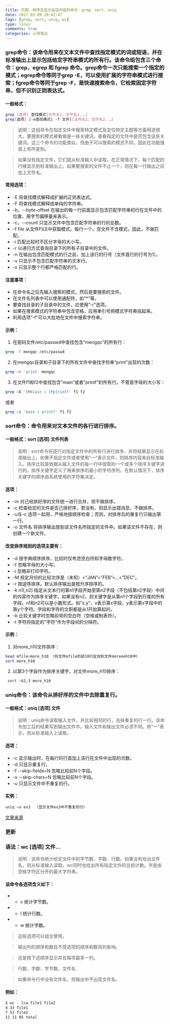 ```yaml
---
title: 匹配、排序及显示指定内容的命令：grep、sort、uniq
date: 2017-03-09 20:42:47
tags: [grep, sort, uniq, wc]
type: linux
comments: true
categories: 心得笔记
---
```

### grep命令：该命令用来在文本文件中查找指定模式的词或短语，并在标准输出上显示包括给定字符串模式的所有行。该命令组包含三个命令：grep，egrep 和 fgrep 命令。grep命令一次只能搜索一个指定的模式；egrep命令等同于grep -E，可以使用扩展的字符串模式进行搜索；fgrep命令等同于grep -F，是快速搜索命令，它检索固定字符串，但不识别正则表达式。

#### 一般格式：
```bash
grep [选项] 查找模式[文件名1，文件名2，…]  
grep[选项] [-e查找模式| -f 文件][文件名1，文件名2，…]
```
>说明：这组命令在指定文件中搜索特定模式及定位特定主题等方面用途很大。要搜索的模式被看做是一些关键词，查看指定的文件中是否包含这些关键词。这三个命令的功能类似，但由于可以搜索的模式不同，因此在功能强弱上有所差别。

>如果没有指定文件，它们就从标准输入中读取。在正常情况下，每个匹配的行被显示到标准输出上。如果要搜索的文件不止一个，则在每一行输出之前加上文件名。

#### 常用选项：
* -E 将查找模式解释成扩展的正则表达式。
* -F 将查找模式解释成单纯的字符串。
* -b，--byte-offset 在输出的每一行前面显示包含匹配字符串的行在文件中的位置，用字节偏移量来表示。
* -c，--count 只显示文件中包含匹配字符串的行的总数。
* -f file 从文件FILE中获取模式，每行一个。空文件不含模式，因此，不做匹配。
* -i 匹配比较时不区分字母的大小写。
* -r 以递归方式查询目录下的所有子目录中的文件。
* -n 在输出包含匹配模式的行之前，加上该行的行号（文件首行的行号为1）。
* -v 只显示不包含匹配字符串的文本行。
* -x 只显示整个行都严格匹配的行。

#### 注意事项：
* 在命令名之后先输入搜索的模式，然后是要搜索的文件。
* 在文件名列表中可以使用通配符，如”*”等。
* 要查找目录的子目录中的文件，应使用”-r”选项。
* 如果在搜索模式的字符串中包含空格，应用单引号把模式字符串括起来。
* 利用选项”-f”可以大批地在文件中搜索字符串。

#### 示例：
1. 在密码文件/etc/passwd中查找包含”mengqc”的所有行：
```bash
grep -F mengqc /etc/passwd
```
2. 在mengqc目录和子目录下的所有文件中查找字符串”print”出现的次数：
```bash
grep –r 'print' mengqc
```
3. 在文件f1和f2中查找包含”main”或者”printf”的所有行，不管首字母的大小写：
```bash
grep –E '[Mm]ain | [Pp]rintf' f1 f2
```
或者
```bash
grep –i 'main | printf' f1 f2
```
### sort命令：命令用来对文本文件的各行进行排序。

#### 一般格式：sort [选项] 文件列表
>说明：sort命令将逐行对指定文件中的所有行进行排序，并将结果显示在标准输出上。如果不指定文件或者使用“一”表示文件，则排序内容来自标准输入。排序比较是依据从输入文件的每一行中提取的一个或多个排序关键字进行的。排序关键字定义了用来排序的最小的字符序列。在默认情况下，排序关键字的顺序由系统使用的字符集决定。
#### 选项：
* -m 对己经排好序的文件统一进行合并，但不做排序。
* -c 检查给定的文件是否己排好序，若没有，则显示出错消息，不做排序。
* -u与-c 选项一起用，严格地按顺序检查；否则，对排序后的重复行只输出第一行。
* -o 文件名 将排序输出放到该文件名所指定的文件中。如果该文件不存在，则创建一个新文件。
#### 改变排序规则的选项主要有：
* -d 按字典顺序排序，比较时仅考虑空白符和字母数字符。
* -f 忽略字母的大小写。
* -i 忽略非打印字符。
* -M 规定月份的比较次序是（未知）<”JAN”<”FEB”<…<”DEC”。 
* -r 按逆序排序。默认排序输出是按升序排序的。
* -k n1[,n2] 指定从文本行的第n1字段开始至第n2字段（不包括第n2字段）中间的内容作为排序关键字。如果没有n2，则关键字是从第n1个字段到行尾的所有字段。n1和n2可以是小数形式。如”x.y”，x表示第x字段，y表示第x字段中的第y个字符。字段和字符的文职都是从1开始算起的。
* -b 比较关键字时忽略前导的空白符（空格或制表符）。
* -t 字符将指定的“字符”作为字段间的分隔符。
#### 示例：
1. 对more_h10文件排序：
```bash
head mfile>more_h10 （将文件mfile的前10行定向到文件moreeeh10中）
sort more_h10
```
2. 以第3个字段作为排序关键字，对文件more_h10排序：
```bash
 sort –k2,3 more_h10
```
### uniq命令：该命令从排好序的文件中去除重复行。
#### 一般格式：uniq [选项] 文件
>说明：uniq命令读取输入文件，并比较相邻的行，去掉重复的行一行。该命令加工后的结果写到输出文件中。输入文件和输出文件必须不同。用“一”表示，则从标准输入上读取。
#### 选项：
* -c 显示输出时，在每行的行首加上该行在文件中出现的次数。
* -d 只显示重复行。
* -f --skip-fields=N  忽略比较前N个字段。
* -s --skip-chars=N 忽略比较前N个字段。
* -u 只显示文件中不重复的行。
#### 实例：
```bash
uniq –u ex3  （显示文件ex3中不重复的行）
```

[文章来源](http://www.linuxde.net/2011/08/561.html)

### 更新

### 语法：wc [选项] 文件…

> 说明：该命令统计给定文件中的字节数、字数、行数。如果没有给出文件名，则从标准输入读取。wc同时也给出所有指定文件的总统计数。字是由空格字符区分开的最大字符串。

#### 该命令各选项含义如下：

* - c 统计字节数。

* - l 统计行数。

* - w 统计字数。

>这些选项可以组合使用。

>输出列的顺序和数目不受选项的顺序和数目的影响。

>总是按下述顺序显示并且每项最多一列。

>行数、字数、字节数、文件名

>如果命令行中没有文件名，则输出中不出现文件名。

#### 例如：
```bash
$ wc - lcw file1 file2
4 33 file1
7 52 file2
11 11 85 total
```